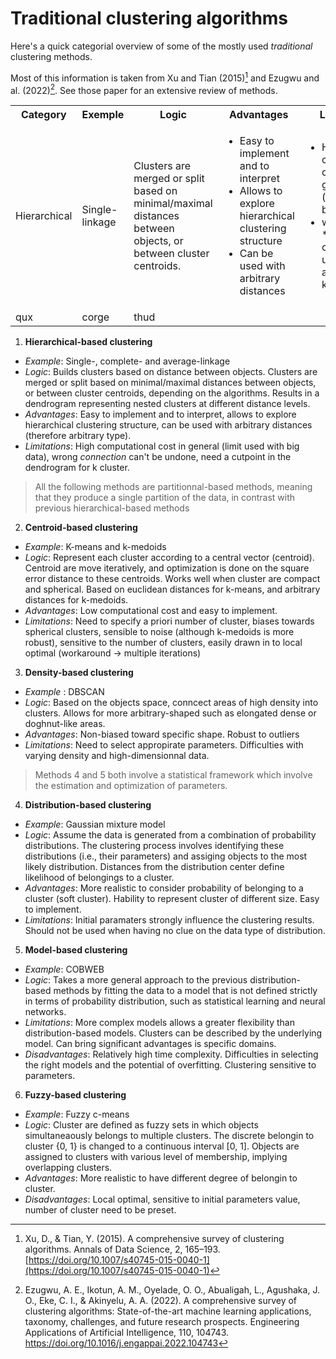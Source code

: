 # Traditional clustering algorithms

Here's a quick categorial overview of some of the mostly used *traditional* clustering
methods.

Most of this information is taken from Xu and Tian (2015)[^ref1] and
Ezugwu and al. (2022)[^ref2]. See those paper for an extensive review of
methods.

 <table>
  <tr>
    <th>Category </th>
    <th>Exemple</th>
    <th>Logic</th>
    <th>Advantages</th>
    <th>Limitations</th>
  </tr>
  <tr>
    <td>Hierarchical</td>
    <td>Single-linkage</td>
    <td>Clusters are merged or split based on minimal/maximal
  distances between objects, or between cluster centroids. </td>
    <td>
        <ul>
            <li>Easy to implement and to interpret</li>
            <li>Allows to explore hierarchical clustering structure</li>
            <li>Can be used with arbitrary distances</li>
        </ul>
    </td>
    <td>
        <ul>
            <li>High computational cost in general (limited with big data)</li>
            <li>wrong *connection* can't be undone, need a cutpoint for k cluster.</li>
        </ul>
    </td>
  </tr>
  <tr>
    <td>qux</td>
    <td>corge</td>
    <td>thud</td>
  </tr>
</table>


1. **Hierarchical-based clustering**

- *Example*: Single-, complete- and average-linkage
- *Logic*: Builds clusters based on distance between objects.  Clusters
  are merged or split based on minimal/maximal
  distances between objects, or between cluster centroids, depending on
  the algorithms. Results in a dendrogram representing nested clusters
  at different distance levels.
- *Advantages*: Easy to implement and to interpret, allows to explore hierarchical
  clustering structure, can be used with arbitrary distances (therefore
  arbitrary type).
- *Limitations*: High computational cost in general (limit used with big data), wrong *connection* can't be
  undone, need a cutpoint in the dendrogram for k cluster.

> All the following methods are partitionnal-based methods, meaning that they
produce a single partition of the data, in contrast with previous
hierarchical-based methods

2. **Centroid-based clustering**

- *Example*: K-means and k-medoids
- *Logic*: Represent each cluster according to a central vector
  (centroid). Centroid are move iteratively, and optimization is done
  on the square error distance to these centroids. Works well when
  cluster are compact and spherical. Based on euclidean distances for
  k-means, and arbitrary distances for k-medoids.
- *Advantages*: Low computational cost and easy to implement.
- *Limitations*: Need to specify a priori number of cluster, biases towards
  spherical clusters, sensible to noise (although k-medoids is more
  robust), sensitive to the number of clusters, easily drawn in to local
  optimal (workaround → multiple iterations)

3. **Density-based clustering**

- *Example* : DBSCAN
- *Logic*: Based on the objects space, conncect areas of high density
  into clusters. Allows for more arbitrary-shaped such as elongated dense
  or doghnut-like areas.
- *Advantages*: Non-biased toward specific shape. Robust to outliers
- *Limitations*: Need to select appropirate parameters. Difficulties with
varying density and high-dimensionnal data.

> Methods 4 and 5 both involve a statistical framework which involve the
> estimation and optimization of parameters.

4. **Distribution-based clustering**

- *Example*: Gaussian mixture model
- *Logic*: Assume the data is generated from
  a combination of probability distributions. The clustering process
  involves identifying these distributions (i.e., their parameters) and
  assiging objects to the most likely distribution. Distances from the
  distribution center define likelihood of belongings to a cluster.
- *Advantages*: More realistic to consider probability of belonging to
  a cluster (soft cluster). Hability to represent cluster of different size.
  Easy to implement.
- *Limitations*: Initial paramaters strongly influence the
  clustering results. Should not be used when having no clue on the data
  type of distribution.

5. **Model-based clustering**
- *Example*: COBWEB
- *Logic*: Takes a more general approach to the previous
  distribution-based methods by fitting the data to a model that is not
  defined strictly in terms of probability distribution, such as
  statistical learning and neural networks.
- *Limitations*: More complex models allows a greater flexibility than
  distribution-based models. Clusters can be described by the underlying
  model. Can bring significant advantages is specific domains.
- *Disadvantages*: Relatively high time complexity. Difficulties in selecting the right models and the
  potential of overfitting. Clustering sensitive to parameters.

6. **Fuzzy-based clustering**
- *Example*: Fuzzy c-means
- *Logic*: Cluster are defined as fuzzy sets in which objects
  simultaneaously belongs to multiple clusters. The discrete belongin to
  cluster {0, 1} is changed to a continuous interval [0, 1]. Objects are assigned to
  clusters with various level of membership, implying overlapping
  clusters. 
- *Advantages*: More realistic to have different degree of belongin to
  cluster.
- *Disadvantages*: Local optimal, sensitive to initial parameters value,
  number of cluster need to be preset.

[^ref1]: Xu, D., & Tian, Y. (2015). A comprehensive survey of clustering algorithms. Annals of Data Science, 2, 165–193. [https://doi.org/10.1007/s40745-015-0040-1](https://doi.org/10.1007/s40745-015-0040-1)
[^ref2]: Ezugwu, A. E., Ikotun, A. M., Oyelade, O. O., Abualigah, L., Agushaka, J. O., Eke, C. I., & Akinyelu, A. A. (2022). A comprehensive survey of clustering algorithms: State-of-the-art machine learning applications, taxonomy, challenges, and future research prospects. Engineering Applications of Artificial Intelligence, 110, 104743. https://doi.org/10.1016/j.engappai.2022.104743


